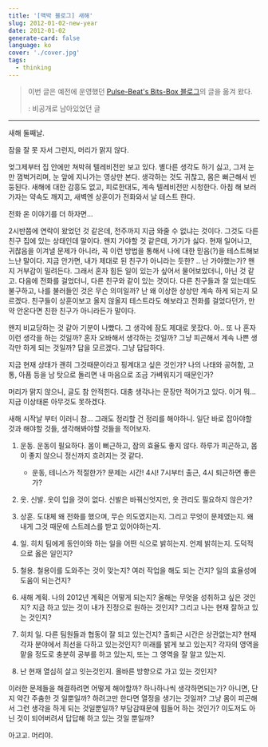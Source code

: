 ```yaml
---
title: '[맥박 블로그] 새해'
slug: 2012-01-02-new-year
date: 2012-01-02
generate-card: false
language: ko
cover: './cover.jpg'
tags:
  - thinking
---
```


> 이번 글은 예전에 운영했던 [Pulse-Beat's Bits-Box 블로그](https://pulsebeat.tistory.com/)의 글을 옮겨 왔다.
>
> : 비공개로 남아있었던 글

---

새해 둘째날.

잠을 잘 못 자서 그런지, 머리가 맑지 않다.

엊그제부터 집 안에만 쳐박혀 텔레비전만 보고 있다. 별다른 생각도 하기 싫고, 그저 눈만 껌벅거리며, 눈 앞에 지나가는 영상만 본다. 생각하는 것도 귀찮고, 몸은 뻐근해서 빈둥된다. 새해에 대한 감흥도 없고, 피로한대도, 계속 텔레비전만 시청한다. 아침 해 보러가자는 약속도 깨지고, 새벽엔 상훈이가 전화와서 날 테스트 한다.

전화 온 이야기를 더 하자면...

2시반쯤에 연락이 왔었던 것 같은데, 전주까지 지금 와줄 수 없냐는 것이다. 그것도 다른 친구 집에 있는 상태인데 말이다. 왠지 가야할 것 같은데, 가기가 싫다. 현재 일어나고, 귀찮음을 이겨낼 문제가 아니라, 꼭 이런 방법을 통해서 나에 대한 믿음(?)을 테스트해보느냔 말이다. 지금 안가면, 내가 제대로 된 친구가 아니라는 듯한? .. 난 가야했는가? 왠지 거부감이 밀려든다. 그래서 혼자 힘든 일이 있는가 싶어서 물어보았더니, 아닌 것 같고. 다음에 전화를 걸었더니, 다른 친구와 같이 있는 것이다. 다른 친구들과 잘 있는데도 불구하고, 나를 불러들인 것은 무슨 의미일까? 난 왜 이상한 상상만 계속 하게 되는지 모르겠다. 친구들이 상훈이보고 올지 않올지 테스트라도 해보라고 전화를 걸었다던가, 만약 안온다면 친한 친구가 아니라든가 말이다.

왠지 비교당하는 것 같아 기분이 나빴다. 그 생각에 잠도 제대로 못잤다. 아.. 또 나 혼자 이런 생각을 하는 것일까? 혼자 오바해서 생각하는 것일까? 그냥 피곤해서 계속 나쁜 생각만 하게 되는 것일까? 답을 모르겠다. 그냥 답답하다.

지금 현재 상태가 괜히 그것때문이라고 핑계대고 싶은 것인가? 나의 나태와 공허함, 고통, 아픔 등을 남 탓으로 돌리면 내 마음으로 조금 가벼워지기 때문인가?

머리가 맑지 않으니, 글도 참 안적힌다. 대충 생각나는 문장만 적어가고 있다. 이거 뭐... 지금 이상태론 아무것도 못하겠다.

새해 시작날 부터 이러니 참... 그래도 정리할 건 정리를 해야하니. 일단 바로 잡아야할 것과 해야할 것들, 생각해봐야할 것들을 적어보자.

1. 운동. 운동이 필요하다. 몸이 뻐근하고, 잠의 효율도 좋지 않다. 하루가 피곤하고, 몸이 좋지 않으니 정신까지 흐려지는 것 같다.

   - 운동, 테니스가 적절한가? 문제는 시간! 4시! 7시부터 출근, 4시 퇴근하면 좋은가?

2. 옷. 신발. 옷이 입을 것이 없다. 신발은 바꿔신엇지만, 옷 관리도 필요하지 않은가?

3. 상훈. 도대체 왜 전화를 했으며, 무슨 의도였지는지. 그리고 무엇이 문제였는지. 왜 내게 그것 때문에 스트레스를 받고 있어야하는지.

4. 일. 히치 팀에게 동인이와 하는 일을 어떤 식으로 밝히는지. 언제 밝히는지. 도덕적으로 옳은 일인지?

5. 철용. 철용이를 도와주는 것이 맞는지? 여러 작업을 해도 되는 건지? 일의 효율성에 도움이 되는건지?

6. 새해 계획. 나의 2012년 계획은 어떻게 되는지? 올해는 무엇을 성취하고 싶은 것인지? 지금 하고 있는 것이 내가 진정으로 원하는 것인지? 그리고 나는 현재 잘하고 있는 것인지?

7. 히치 일. 다른 팀원들과 협동이 잘 되고 있는건지? 출퇴근 시간은 상관없는지? 현재 각자 분야에서 최선을 다하고 있는것인지? 미래를 밝게 보고 있는지? 각자의 영역을 맡을 정도로 충분히 공부를 하고 있는지, 또는 그 영역을 잘 알고 있는지.

8. 난 현재 열심히 살고 잇는것인지. 올바른 방향으로 가고 있는 것인지?

이러한 문제들을 해결하려면 어떻게 해야할까? 하나하나씩 생각하면되는가? 아니면, 단지 약간 주춤한 것 일뿐일까? 하려고만 한다면 열정을 생기는 것일까? 그냥 몸이 피곤해서 그런 생각을 하게 되는 것일뿐일까? 부담감때문에 힘들어 하는 것인가? 이도저도 아닌 것이 되어버려서 답답해 하고 있는 것일 뿐일까?

아고고. 머리야.
